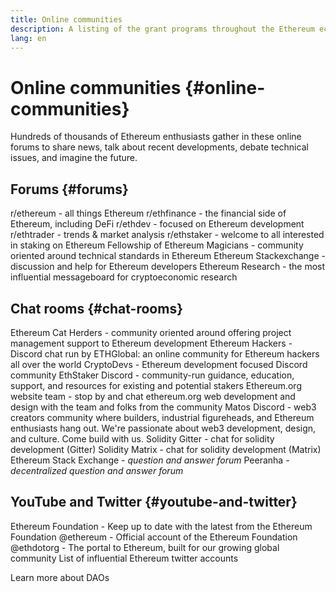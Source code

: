 ```yaml
---
title: Online communities
description: A listing of the grant programs throughout the Ethereum ecosystem.
lang: en
---
```


# Online communities {#online-communities}

Hundreds of thousands of Ethereum enthusiasts gather in these online forums to share news, talk about recent developments, debate technical issues, and imagine the future.

## Forums {#forums}

<SocialListItem socialIcon="reddit"><Link to="https://www.reddit.com/r/ethereum">r/ethereum</Link> - all things Ethereum</SocialListItem>
<SocialListItem socialIcon="reddit"><Link to="https://www.reddit.com/r/ethfinance/">r/ethfinance</Link> - the financial side of Ethereum, including DeFi</SocialListItem>
<SocialListItem socialIcon="reddit"><Link to="https://www.reddit.com/r/ethdev/">r/ethdev</Link> - focused on Ethereum development</SocialListItem>
<SocialListItem socialIcon="reddit"><Link to="https://www.reddit.com/r/ethtrader/">r/ethtrader</Link> - trends & market analysis</SocialListItem>
<SocialListItem socialIcon="reddit"><Link to="https://www.reddit.com/r/ethstaker/">r/ethstaker</Link> - welcome to all interested in staking on Ethereum</SocialListItem>
<SocialListItem socialIcon="webpage"><Link to="https://ethereum-magicians.org">Fellowship of Ethereum Magicians</Link> - community oriented around technical standards in Ethereum</SocialListItem>
<SocialListItem socialIcon="stackExchange"><Link to="https://ethereum.stackexchange.com">Ethereum Stackexchange</Link> - discussion and help for Ethereum developers</SocialListItem>
<SocialListItem socialIcon="webpage"><Link to="https://ethresear.ch">Ethereum Research</Link> - the most influential messageboard for cryptoeconomic research</SocialListItem>

## Chat rooms {#chat-rooms}

<SocialListItem socialIcon="discord"><Link to="https://discord.com/invite/Nz6rtfJ8Cu">Ethereum Cat Herders</Link> - community oriented around offering project management support to Ethereum development</SocialListItem>
<SocialListItem socialIcon="discord"><Link to="https://ethglobal.co/discord">Ethereum Hackers</Link> - Discord chat run by ETHGlobal: an online community for Ethereum hackers all over the world</SocialListItem>
<SocialListItem socialIcon="discord"><Link to="https://discord.gg/5W5tVb3">CryptoDevs</Link> - Ethereum development focused Discord community</SocialListItem>
<SocialListItem socialIcon="discord"><Link to="https://discord.gg/ethstaker">EthStaker Discord</Link> - community-run guidance, education, support, and resources for existing and potential stakers</SocialListItem>
<SocialListItem socialIcon="discord"><Link to="https://discord.gg/ethereum-org">Ethereum.org website team</Link> - stop by and chat ethereum.org web development and design with the team and folks from the community</SocialListItem>
<SocialListItem socialIcon="discord"><Link to="https://discord.matos.club/">Matos Discord</Link> - web3 creators community where builders, industrial figureheads, and Ethereum enthusiasts hang out. We're passionate about web3 development, design, and culture. Come build with us.</SocialListItem>
<SocialListItem socialIcon="webpage"><Link to="https://gitter.im/ethereum/solidity/">Solidity Gitter</Link> - chat for solidity development (Gitter)</SocialListItem>
<SocialListItem socialIcon="webpage"><Link to="https://matrix.to/#/#ethereum_solidity:gitter.im">Solidity Matrix</Link> - chat for solidity development (Matrix)</SocialListItem>
<SocialListItem socialIcon="webpage"><Link to="https://ethereum.stackexchange.com/">Ethereum Stack Exchange</Link> <i>- question and answer forum</i></SocialListItem>
<SocialListItem socialIcon="webpage"><Link to="https://peeranha.io/">Peeranha</Link> <i>- decentralized question and answer forum</i></SocialListItem>

## YouTube and Twitter {#youtube-and-twitter}

<SocialListItem socialIcon="youtube"><Link to="https://www.youtube.com/c/EthereumFoundation">Ethereum Foundation</Link> - Keep up to date with the latest from the Ethereum Foundation</SocialListItem>
<SocialListItem socialIcon="twitter"><Link to="https://twitter.com/ethereum">@ethereum</Link> - Official account of the Ethereum Foundation</SocialListItem>
<SocialListItem socialIcon="twitter"><Link to="https://twitter.com/ethdotorg">@ethdotorg</Link> - The portal to Ethereum, built for our growing global community</SocialListItem>
<SocialListItem socialIcon="webpage"><Link to="https://hive.one/c/ethereum?page=1">List of influential Ethereum twitter accounts</Link></SocialListItem>

<Divider />

<Callout emoji=":classical_building:" titleKey="page-community:page-community-daos-callout-title" descriptionKey="page-community:page-community-daos-callout-description">
  <div>
    <ButtonLink to="/community/get-involved/#decentralized-autonomous-organizations-daos">
      Learn more about DAOs
    </ButtonLink>
  </div>
</Callout>
